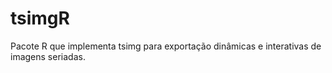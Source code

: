 # tsimgR
Pacote R que implementa tsimg para exportação dinâmicas e interativas de imagens seriadas.

